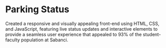 # Parking Status
Created a responsive and visually appealing front-end using HTML, CSS, and JavaScript, featuring live status updates and interactive elements to provide a seamless user experience that appealed to 93% of the student-faculty population at Sabanci.
